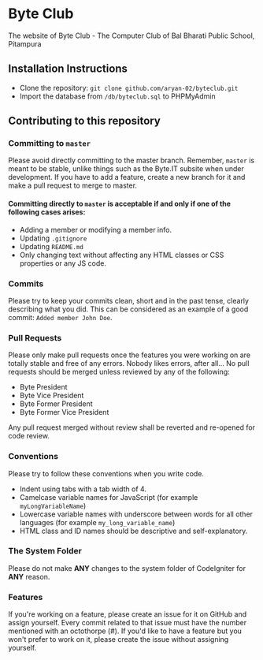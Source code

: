 # Byte Club
The website of Byte Club - The Computer Club of Bal Bharati Public School, Pitampura

## Installation Instructions

- Clone the repository: ````git clone github.com/aryan-02/byteclub.git````
- Import the database from ````/db/byteclub.sql```` to PHPMyAdmin

## Contributing to this repository
### Committing to ```master```
Please avoid directly committing to the master branch.
Remember, ```master``` is meant to be stable, unlike things such as the Byte.IT subsite when under development. 
If you have to add a feature, create a new branch for it and make a pull request to merge to master.

#### Committing directly to ```master``` is acceptable if and only if one of the following cases arises:
- Adding a member or modifying a member info.
- Updating ```.gitignore```
- Updating ```README.md```
- Only changing text without affecting any HTML classes or CSS properties or any JS code.

### Commits
Please try to keep your commits clean, short and in the past tense, clearly describing what you did. This can be considered as an example of a good commit: ```Added member John Doe```.

### Pull Requests
Please only make pull requests once the features you were working on are totally stable and free of any errors. Nobody likes errors, after all... No pull requests should be merged unless reviewed by any of the following:

- Byte President
- Byte Vice President
- Byte Former President
- Byte Former Vice President

Any pull request merged without review shall be reverted and re-opened for code review.

### Conventions
Please try to follow these conventions when you write code.
- Indent using tabs with a tab width of 4.
- Camelcase variable names for JavaScript (for example ```myLongVariableName```)
- Lowercase variable names with underscore between words for all other languages (for example ```my_long_variable_name```)
- HTML class and ID names should be descriptive and self-explanatory.

### The System Folder
Please do not make **ANY** changes to the system folder of CodeIgniter for **ANY** reason.

### Features
If you're working on a feature, please create an issue for it on GitHub and assign yourself. Every commit related to that issue must have the number mentioned with an octothorpe (#). If you'd like to have a feature but you won't prefer to work on it, please create the issue without assigning yourself.

